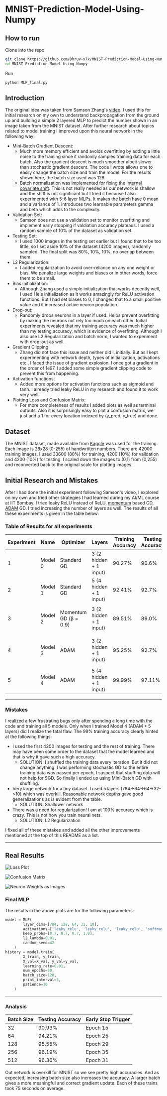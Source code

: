 # MNIST-Prediction-Model-Using-Numpy

## How to run

Clone into the repo
```bash
git clone https://github.com/Dhruv-x7x/MNIST-Prediction-Model-Using-Numpy.git
cd MNIST-Prediction-Model-Using-Numpy
```

Run
```bash
python MLP_final.py
```

## Introduction

The original idea was taken from Samson Zhang's [video](https://www.youtube.com/watch?v=w8yWXqWQYmU&ab_channel=SamsonZhang). I used this for initial research on my own to understand backpropagation from the ground up and building a simple 2 layered MLP to predict the number shown in an image taken from the MNIST dataset. After further research about topics related to model training I improved upon this neural network in the following way:

- Mini-Batch Gradient Descent:
  - Much more memory efficient and avoids overfitting by adding a little noise to the training since it randomly samples training data for each batch. Also the gradient descent is much smoother albeit slower than stochastic gradient descent. The code I wrote allows one to easily change the batch size and train the model. For the results shown here, the batch size used was 128.
  - Batch normalization was implemented for fixing the [internal covariate shift](https://www.geeksforgeeks.org/what-is-batch-normalization-in-deep-learning/). This is not really needed as our network is shallow and the shift is not significant but I tried it because I also experimented with 5-6 layer MLPs. It makes the batch have 0 mean and a variance of 1. Introduces two learnable parameters gamma and beta which adds to the complexity.
- Validation Set:
  - Samson does not use a validation set to monitor overfitting and implement early stopping if valdiation accuracy plateaus. I used a random sample of 10% of the dataset as validation set.
- Testing Set:
  - I used 1000 images in the testing set earlier but I found that to be too little, so I set aside 10% of the dataset (4200 images), randomly sampled. The final split was 80%, 10%, 10%, no overlap between them.
- L2 Regularization:
  - I added regularization to avoid over-reliance on any one weight or bias. We penalize large weights and biases or in other words, force them to be small.
- Bias initialization:
  - Although Zhang used a simple initialization that works decently well, I used He's initialization as it works amazingly for ReLU activation functions. But I had set biases to 0, I changed that to a small positive value and it increased active neuron population.
- Drop-out:
  - Randomly drops neurons in a layer if used. Helps prevent overfitting by making the neurons not rely too much on each other. Initial experiments revealed that my training accuracy was much higher than my testing accuracy, which is evidence of overfitting. Although I also use L2 Regularization and batch norm, I wanted to experiment with drop-out as well.
- Gradient Clipping:
  - Zhang did not face this issue and neither did I, initially. But as I kept experimenting with network depth, types of initialization, activations etc., I faced the issue of gradient explosion. I once got a gradient in the order of 1e97. I added some simple gradient clipping code to prevent this from happening.
- Activation functions:
  - Added more options for activation functions such as sigmoid and tanh. I already tried leaky ReLU in my research and found it to work very well.
- Plotting Loss and Confusion Matrix:
  - For more completeness of results I added plots as well as terminal outputs. Also it is surprisingly easy to plot a confusion matrix, we just add a 1 for every location indexed by (y_pred, y_true) and done.

## Dataset

The MNIST dataset, made available from [Kaggle](https://www.kaggle.com/c/digit-recognizer/data) was used for the training. Each image is 28x28 (0-255) of handwritten numbers. There are 42000 training images. I used 33600 (80%) for training, 4200 (10%) for validation and 4200 (10%) for testing. I scaled down the images to (0,1) from (0,255) and reconverted back to the original scale for plotting images. 

## Initial Research and Mistakes

After I had done the initial experiment following Samson's video, I explored on my own and tried other strategies I had learned during my AI/ML course at IIT Bombay. I tried leaky ReLU instead of ReLU, [momentum](https://www.geeksforgeeks.org/ml-momentum-based-gradient-optimizer-introduction/) based GD, [ADAM](https://www.geeksforgeeks.org/adam-optimizer/) GD. I tried increasing the number of layers as well. The results of all these experiments is given in the table below:

### Table of Results for all experiments

| Experiment | Name | Optimizer | Layers | Training Accuracy | Testing Accuracy | Notes |
|------------|---------------|-----------|--------|-------------------|------------------|-------|
| 1 | Model 0 | Standard GD | 3 (2 hidden + 1 input) | 90.27% | 90.6% | Naive implementation serves as baseline |
| 2 | Model 1 | Standard GD | 5 (4 hidden + 1 input) | 92.41% | 92.7% | Improved depth & non-linearity helped generalization |
| 3 | Model 2 | Momentum GD (β = 0.9) | 3 (2 hidden + 1 input) | 89.51% | 89.0% | Classical momentum update: `vW = β*vW + (1−β)*dW` |
| 4 | Model 3 | ADAM | 3 (2 hidden + 1 input) | 95.25% | 92.7% | Stronger convergence but slight overfitting observed |
| 5 | Model 4 | ADAM | 5 (4 hidden + 1 input) | 99.99% | 97.11% | Best performance; Overfitted on Training Data |

---

### Mistakes

I realized a few frustrating bugs only after spending a long time with the code and training all 5 models. Only when I trained Model 4 (ADAM + 5 layers) did I realize the fatal flaw. The 99% training accuracy clearly hinted at the following things:
- I used the first 4200 images for testing and the rest of training. There may have been some order to the dataset that the model learned and that is why it gave such a high accuracy.
  - SOLUTION: I shuffled the training data every iteration. But it did not change anything. I was performing stochastic GD so the entire training data was passed per epoch, I suspect that shuffing data will not help for SGD. So finally I ended up using Mini-Batch GD with shuffling. 
- Very large network for a tiny dataset. I used 5 layers (784->64->64->32->10) which was overkill. Reasonable network depths gave good generalizations as is evident from the table.
  - SOLUTION: Shallower network
- There was a need for regularization! I am at 100% accuracy which is crazy. This is not how you train neural nets.
  - SOLUTION: L2 Regularization

I fixed all of these mistakes and added all the other improvements mentioned at the top of this README as a list. 

--- 

## Real Results

![Loss Plot](https://github.com/Dhruv-x7x/MNIST-Prediction-Model-Using-Numpy/blob/main/results/loss_plot.png)

![Confusion Matrix](https://github.com/Dhruv-x7x/MNIST-Prediction-Model-Using-Numpy/blob/main/results/confusion_matrix.png)

![Neuron Weights as Images](https://github.com/Dhruv-x7x/MNIST-Prediction-Model-Using-Numpy/blob/main/results/neuron_plot.png)

### Final MLP

The results in the above plots are for the following parameters:

```python
model = MLP(
        layer_dims=[784, 128, 64, 32, 10],
        activations=['leaky_relu', 'leaky_relu', 'leaky_relu', 'softmax'],
        keep_probs=[0.7, 0.7, 0.7, 1.0],
        l2_lambda=0.01,
        random_seed=42
    )
history = model.train(
        X_train, y_train, 
        X_val=X_val, y_val=y_val,
        learning_rate=0.01,
        num_epochs=50,
        batch_size=128,
        print_interval=5,
        patience=10
    )
```

---

### Analysis

| Batch Size | Testing Accuracy | Early Stop Trigger |
|------------|------------------|--------------------|
| 32 | 90.93% | Epoch 15 |
| 64 | 94.21% | Epoch 25 | 
| 128 | 95.55% | Epoch 29 | 
| 256 | 96.19% | Epoch 35 | 
| 512 | 96.36% | Epoch 31 |

Out network is overkill for MNIST so we see pretty high accuracies. And as expected, increasing batch size also increases the accuracy. A larger batch gives a more meaningful and correct gradient update. Each of these trains took 75 seconds on average. 
